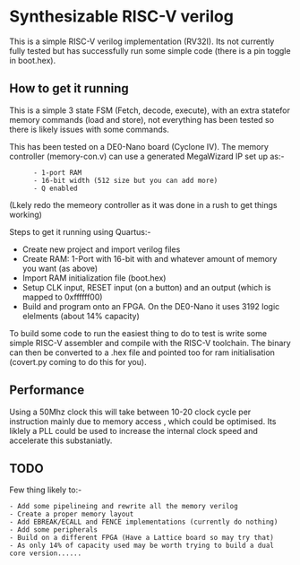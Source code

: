 # Synthesizable RISC-V verilog

This is a simple RISC-V verilog implementation (RV32I).   Its not currently fully tested but has successfully run some simple code (there is a pin toggle in boot.hex).

## How to get it running
  
This is a simple 3 state FSM (Fetch, decode, execute), with an extra statefor memory commands (load and store), not everything has been tested so there is likely issues with some commands.

This has been tested on a DE0-Nano board (Cyclone IV).  The memory controller (memory-con.v) can use a generated MegaWizard IP set up as:-

          - 1-port RAM
          - 16-bit width (512 size but you can add more)
          - Q enabled

(Lkely redo the memeory controller as it was done in a rush to get things working)

Steps to get it running using Quartus:-

  -  Create new project and import verilog files
  -  Create RAM: 1-Port with 16-bit with and whatever amount of memory you want (as above)
  -  Import RAM initialization file (boot.hex)
  -  Setup CLK input, RESET input (on a button) and an output (which is mapped to 0xffffff00)
  -  Build and program onto an FPGA.  On the DE0-Nano it uses 3192 logic elelments (about 14% capacity)
  
To build some code to run the easiest thing to do to test is write some simple RISC-V assembler and compile with the RISC-V toolchain.  The binary can then be converted to a .hex file and pointed too for ram initialisation (covert.py coming to do this for you).

## Performance

Using a 50Mhz clock this will take between 10-20 clock cycle per instruction mainly due to memory access , which could be optimised.   Its liklely a PLL could be used to increase the internal clock speed and accelerate this substaniatly.

## TODO

Few thing likely to:-

    - Add some pipelineing and rewrite all the memory verilog  
    - Create a proper memory layout
    - Add EBREAK/ECALL and FENCE implementations (currently do nothing)
    - Add some peripherals
    - Build on a different FPGA (Have a Lattice board so may try that)
    - As only 14% of capacity used may be worth trying to build a dual core version......
    
    

